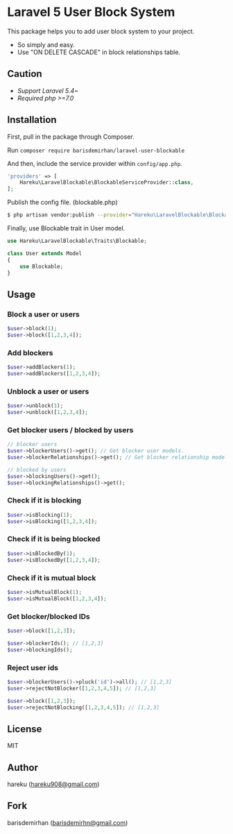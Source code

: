 # Laravel 5 User Block System

This package helps you to add user block system to your project.

* So simply and easy.
* Use "ON DELETE CASCADE" in block relationships table.

## Caution
- *Support Laravel 5.4~*  
- *Required php >=7.0*

## Installation

First, pull in the package through Composer.

Run `composer require barisdemirhan/laravel-user-blockable`

And then, include the service provider within `config/app.php`.

```php
'providers' => [
    Hareku\LaravelBlockable\BlockableServiceProvider::class,
];
```

Publish the config file. (blockable.php)

```sh
$ php artisan vendor:publish --provider="Hareku\LaravelBlockable\BlockableServiceProvider"
```

Finally, use Blockable trait in User model.

```php
use Hareku\LaravelBlockable\Traits\Blockable;

class User extends Model
{
    use Blockable;
}
```

## Usage

### Block a user or users

```php
$user->block(1);
$user->block([1,2,3,4]);
```

### Add blockers

```php
$user->addBlockers(1);
$user->addBlockers([1,2,3,4]);
```

### Unblock a user or users

```php
$user->unblock(1);
$user->unblock([1,2,3,4]);
```

### Get blocker users / blocked by users

```php
// blocker users
$user->blockerUsers()->get(); // Get blocker user models.
$user->blockerRelationships()->get(); // Get blocker relationship models.

// blocked by users
$user->blockingUsers()->get();
$user->blockingRelationships()->get();
```

### Check if it is blocking
```php
$user->isBlocking(1);
$user->isBlocking([1,2,3,4]);
```

### Check if it is being blocked

```php
$user->isBlockedBy(1);
$user->isBlockedBy([1,2,3,4]);
```

### Check if it is mutual block

```php
$user->isMutualBlock(1);
$user->isMutualBlock([1,2,3,4]);
```

### Get blocker/blocked IDs

```php
$user->block([1,2,3]);

$user->blockerIds(); // [1,2,3]
$user->blockingIds();
```

### Reject user ids

```php
$user->blockerUsers()->pluck('id')->all(); // [1,2,3]
$user->rejectNotBlocker([1,2,3,4,5]); // [1,2,3]
```

```php
$user->block([1,2,3]);
$user->rejectNotBlocking([1,2,3,4,5]); // [1,2,3]
```

## License

MIT

## Author

hareku (hareku908@gmail.com)

## Fork
barisdemirhan (barisdemirhn@gmail.com)

